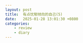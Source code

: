 ```yaml
---
layout: post
title:  有点忧郁倾向的自己(5)
date:   2025-01-28 13:01:30 +0800
categories: 
    - review
    - diary
---
```


